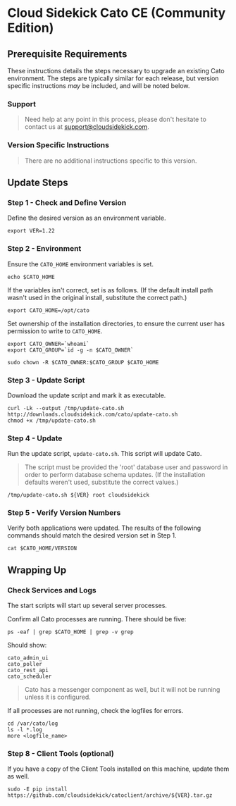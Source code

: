 # Cloud Sidekick Cato CE (Community Edition) 

## Prerequisite Requirements

These instructions details the steps necessary to upgrade an existing Cato environment.
The steps are typically similar for each release, but version specific instructions _may_ be included, and will be noted below.

### Support

> Need help at any point in this process, please don't hesitate to contact us at support@cloudsidekick.com.

### Version Specific Instructions

> There are no additional instructions specific to this version.

## Update Steps

### Step 1 - Check and Define Version

Define the desired version as an environment variable.

    export VER=1.22

### Step 2 - Environment

Ensure the `CATO_HOME` environment variables is set.

    echo $CATO_HOME
    
If the variables isn't correct, set is as follows.  (If the default install path wasn't used in the original install, substitute the correct path.)

    export CATO_HOME=/opt/cato

Set ownership of the installation directories, to ensure the current user has permission to write to `CATO_HOME`.
    
    export CATO_OWNER=`whoami`
    export CATO_GROUP=`id -g -n $CATO_OWNER`

	sudo chown -R $CATO_OWNER:$CATO_GROUP $CATO_HOME
	
### Step 3 - Update Script

Download the update script and mark it as executable.

	curl -Lk --output /tmp/update-cato.sh http://downloads.cloudsidekick.com/cato/update-cato.sh
	chmod +x /tmp/update-cato.sh

### Step 4 - Update

Run the update script, `update-cato.sh`. This script will update Cato.

> The script must be provided the 'root' database user and password in order to perform database schema updates. (If the installation defaults weren't used, substitute the correct values.)

    /tmp/update-cato.sh ${VER} root cloudsidekick

### Step 5 - Verify Version Numbers

Verify both applications were updated.  The results of the following commands should match the desired version set in Step 1.

	cat $CATO_HOME/VERSION


## Wrapping Up

### Check Services and Logs

The start scripts will start up several server processes.

Confirm all Cato processes are running.  There should be five:

    ps -eaf | grep $CATO_HOME | grep -v grep
	
Should show:
    
    cato_admin_ui
    cato_poller
    cato_rest_api
    cato_scheduler
    
> Cato has a messenger component as well, but it will not be running unless it is configured.


If all processes are not running, check the logfiles for errors. 


	cd /var/cato/log
	ls -l *.log
	more <logfile_name>

### Step 8 - Client Tools (optional)

If you have a copy of the Client Tools installed on this machine, update them as well.

    sudo -E pip install https://github.com/cloudsidekick/catoclient/archive/${VER}.tar.gz
